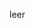 <!--META {"title":"Virtual Machine","tags":["software","workshop","sonstiges"],"createDate":null,"updateDate":1486073874427} -->
leer